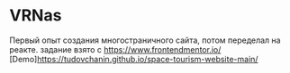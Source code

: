 # VRNas
Первый опыт создания многостраничного сайта, потом переделал на реакте. 
задание взято с https://www.frontendmentor.io/  
[Demo]https://tudovchanin.github.io/space-tourism-website-main/

